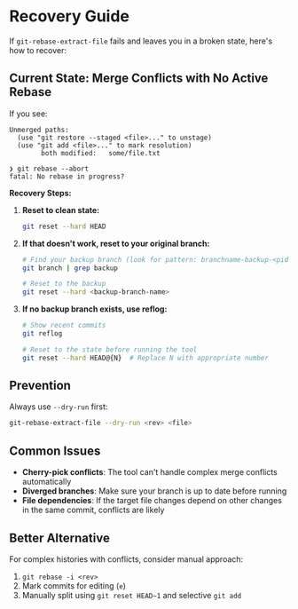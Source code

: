 # Recovery Guide

If `git-rebase-extract-file` fails and leaves you in a broken state, here's how to recover:

## Current State: Merge Conflicts with No Active Rebase

If you see:
```
Unmerged paths:
  (use "git restore --staged <file>..." to unstage)
  (use "git add <file>..." to mark resolution)
        both modified:   some/file.txt

❯ git rebase --abort
fatal: No rebase in progress?
```

**Recovery Steps:**

1. **Reset to clean state:**
   ```bash
   git reset --hard HEAD
   ```

2. **If that doesn't work, reset to your original branch:**
   ```bash
   # Find your backup branch (look for pattern: branchname-backup-<pid>)
   git branch | grep backup
   
   # Reset to the backup
   git reset --hard <backup-branch-name>
   ```

3. **If no backup branch exists, use reflog:**
   ```bash
   # Show recent commits
   git reflog
   
   # Reset to the state before running the tool
   git reset --hard HEAD@{N}  # Replace N with appropriate number
   ```

## Prevention

Always use `--dry-run` first:
```bash
git-rebase-extract-file --dry-run <rev> <file>
```

## Common Issues

- **Cherry-pick conflicts**: The tool can't handle complex merge conflicts automatically
- **Diverged branches**: Make sure your branch is up to date before running
- **File dependencies**: If the target file changes depend on other changes in the same commit, conflicts are likely

## Better Alternative

For complex histories with conflicts, consider manual approach:
1. `git rebase -i <rev>`
2. Mark commits for editing (`e`)
3. Manually split using `git reset HEAD~1` and selective `git add`